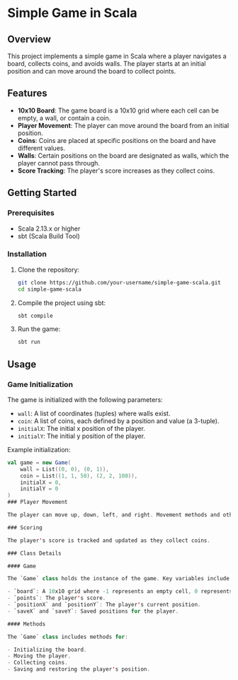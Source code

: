 # Simple Game in Scala

## Overview

This project implements a simple game in Scala where a player navigates a board, collects coins, and avoids walls. The player starts at an initial position and can move around the board to collect points.

## Features

- **10x10 Board**: The game board is a 10x10 grid where each cell can be empty, a wall, or contain a coin.
- **Player Movement**: The player can move around the board from an initial position.
- **Coins**: Coins are placed at specific positions on the board and have different values.
- **Walls**: Certain positions on the board are designated as walls, which the player cannot pass through.
- **Score Tracking**: The player's score increases as they collect coins.

## Getting Started

### Prerequisites

- Scala 2.13.x or higher
- sbt (Scala Build Tool)

### Installation

1. Clone the repository:

    ```bash
    git clone https://github.com/your-username/simple-game-scala.git
    cd simple-game-scala
    ```

2. Compile the project using sbt:

    ```bash
    sbt compile
    ```

3. Run the game:

    ```bash
    sbt run
    ```

## Usage

### Game Initialization

The game is initialized with the following parameters:

- `wall`: A list of coordinates (tuples) where walls exist.
- `coin`: A list of coins, each defined by a position and value (a 3-tuple).
- `initialX`: The initial x position of the player.
- `initialY`: The initial y position of the player.

Example initialization:

```scala
val game = new Game(
    wall = List((0, 0), (0, 1)),
    coin = List((1, 1, 50), (2, 2, 100)),
    initialX = 0,
    initialY = 0
)
### Player Movement

The player can move up, down, left, and right. Movement methods and other interactions are defined within the `Game` class.

### Scoring

The player's score is tracked and updated as they collect coins.

### Class Details

#### Game

The `Game` class holds the instance of the game. Key variables include:

- `board`: A 10x10 grid where -1 represents an empty cell, 0 represents a wall, and positive numbers represent coins.
- `points`: The player's score.
- `positionX` and `positionY`: The player's current position.
- `saveX` and `saveY`: Saved positions for the player.

#### Methods

The `Game` class includes methods for:

- Initializing the board.
- Moving the player.
- Collecting coins.
- Saving and restoring the player's position.

